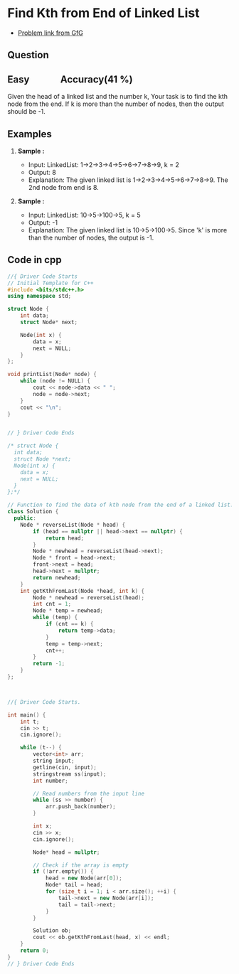 # Find Kth from End of Linked List
- [Problem link from GfG](https://www.geeksforgeeks.org/problems/nth-node-from-end-of-linked-list/1?itm_source=geeksforgeeks&itm_medium=article&itm_campaign=practice_card)
## Question
## Easy &nbsp;&nbsp;&nbsp;&nbsp;&nbsp;&nbsp;&nbsp;&nbsp;&nbsp;&nbsp;&nbsp;&nbsp; Accuracy(41 %) 
Given the head of a linked list and the number k, Your task is to find the kth node from the end. If k is more than the number of nodes, then the output should be -1.
## Examples
1. **Sample :**<br>
    - Input: LinkedList: 1->2->3->4->5->6->7->8->9, k = 2
    - Output: 8
    - Explanation: The given linked list is 1->2->3->4->5->6->7->8->9. The 2nd node from end is 8.

2. **Sample :**<br>
    - Input: LinkedList: 10->5->100->5, k = 5
    - Output: -1
    - Explanation: The given linked list is 10->5->100->5. Since 'k' is more than the number of nodes, the output is -1.
  
## Code in cpp
```cpp
//{ Driver Code Starts
// Initial Template for C++
#include <bits/stdc++.h>
using namespace std;

struct Node {
    int data;
    struct Node* next;

    Node(int x) {
        data = x;
        next = NULL;
    }
};

void printList(Node* node) {
    while (node != NULL) {
        cout << node->data << " ";
        node = node->next;
    }
    cout << "\n";
}


// } Driver Code Ends

/* struct Node {
  int data;
  struct Node *next;
  Node(int x) {
    data = x;
    next = NULL;
  }
};*/

// Function to find the data of kth node from the end of a linked list.
class Solution {
  public:
    Node * reverseList(Node * head) {
        if (head == nullptr || head->next == nullptr) {
            return head;
        }
        Node * newhead = reverseList(head->next);
        Node * front = head->next;
        front->next = head;
        head->next = nullptr;
        return newhead;
    }
    int getKthFromLast(Node *head, int k) {
        Node * newhead = reverseList(head);
        int cnt = 1;
        Node * temp = newhead;
        while (temp) {
            if (cnt == k) {
                return temp->data;
            }
            temp = temp->next;
            cnt++;
        }
        return -1;
    }
};



//{ Driver Code Starts.

int main() {
    int t;
    cin >> t;
    cin.ignore();

    while (t--) {
        vector<int> arr;
        string input;
        getline(cin, input);
        stringstream ss(input);
        int number;

        // Read numbers from the input line
        while (ss >> number) {
            arr.push_back(number);
        }

        int x;
        cin >> x;
        cin.ignore();

        Node* head = nullptr;

        // Check if the array is empty
        if (!arr.empty()) {
            head = new Node(arr[0]);
            Node* tail = head;
            for (size_t i = 1; i < arr.size(); ++i) {
                tail->next = new Node(arr[i]);
                tail = tail->next;
            }
        }

        Solution ob;
        cout << ob.getKthFromLast(head, x) << endl;
    }
    return 0;
}
// } Driver Code Ends
```

